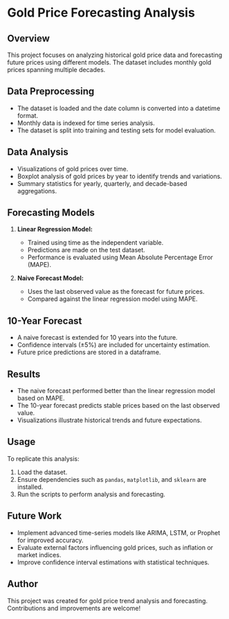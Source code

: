 # Gold Price Forecasting Analysis

## Overview
This project focuses on analyzing historical gold price data and forecasting future prices using different models. The dataset includes monthly gold prices spanning multiple decades.

## Data Preprocessing
- The dataset is loaded and the date column is converted into a datetime format.
- Monthly data is indexed for time series analysis.
- The dataset is split into training and testing sets for model evaluation.

## Data Analysis
- Visualizations of gold prices over time.
- Boxplot analysis of gold prices by year to identify trends and variations.
- Summary statistics for yearly, quarterly, and decade-based aggregations.

## Forecasting Models
1. **Linear Regression Model:**
   - Trained using time as the independent variable.
   - Predictions are made on the test dataset.
   - Performance is evaluated using Mean Absolute Percentage Error (MAPE).

2. **Naive Forecast Model:**
   - Uses the last observed value as the forecast for future prices.
   - Compared against the linear regression model using MAPE.

## 10-Year Forecast
- A naive forecast is extended for 10 years into the future.
- Confidence intervals (±5%) are included for uncertainty estimation.
- Future price predictions are stored in a dataframe.

## Results
- The naive forecast performed better than the linear regression model based on MAPE.
- The 10-year forecast predicts stable prices based on the last observed value.
- Visualizations illustrate historical trends and future expectations.

## Usage
To replicate this analysis:
1. Load the dataset.
2. Ensure dependencies such as `pandas`, `matplotlib`, and `sklearn` are installed.
3. Run the scripts to perform analysis and forecasting.

## Future Work
- Implement advanced time-series models like ARIMA, LSTM, or Prophet for improved accuracy.
- Evaluate external factors influencing gold prices, such as inflation or market indices.
- Improve confidence interval estimations with statistical techniques.

## Author
This project was created for gold price trend analysis and forecasting. Contributions and improvements are welcome!
